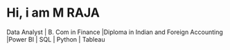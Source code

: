 # Hi, i am M RAJA
Data Analyst | B. Com in Finance |Diploma in Indian and Foreign Accounting |Power BI | SQL | Python | Tableau
